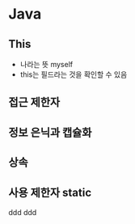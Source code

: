 # Java


## This
- 나라는 뜻 myself
- this는 필드라는 것을 확인할 수 있음

## 접근 제한자

## 정보 은닉과 캡슐화

## 상속

## 사용 제한자 static
ddd
ddd
